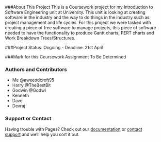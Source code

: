 ###About This Project
This is a Coursework project for my Introduction to Software Engineering unit at University. This unit is looking at creating software in the industry and the way to do things in the industry such as project management and life cycles.
For this project we were tasked with creating a piece of free software to manage projects, this piece of software needed to have the functionality to produce Gantt charts, PERT charts and Work Breakdown Trees/Structures.

###Project Status: Ongoing - Deadline: 21st April

###Mark for this Coursework Assignment
To Be Determined 


### Authors and Contributors
* Me @aweeodcroft95
* Harry @TheBestBit
* Godwin @Godwi
* Kenneth
* Dave
* Devraj

### Support or Contact
Having trouble with Pages? Check out our [documentation](https://help.github.com/pages) or [contact support](https://github.com/contact) and we’ll help you sort it out.